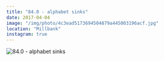```yaml
---
title: "84.0 - alphabet sinks"
date: 2017-04-04
image: "/img/photo/4c3ead5173694504879a445003196acf.jpg"
location: "Millbank"
instagram: true
---
```


![84.0 - alphabet sinks](/img/photo/4c3ead5173694504879a445003196acf.jpg)
